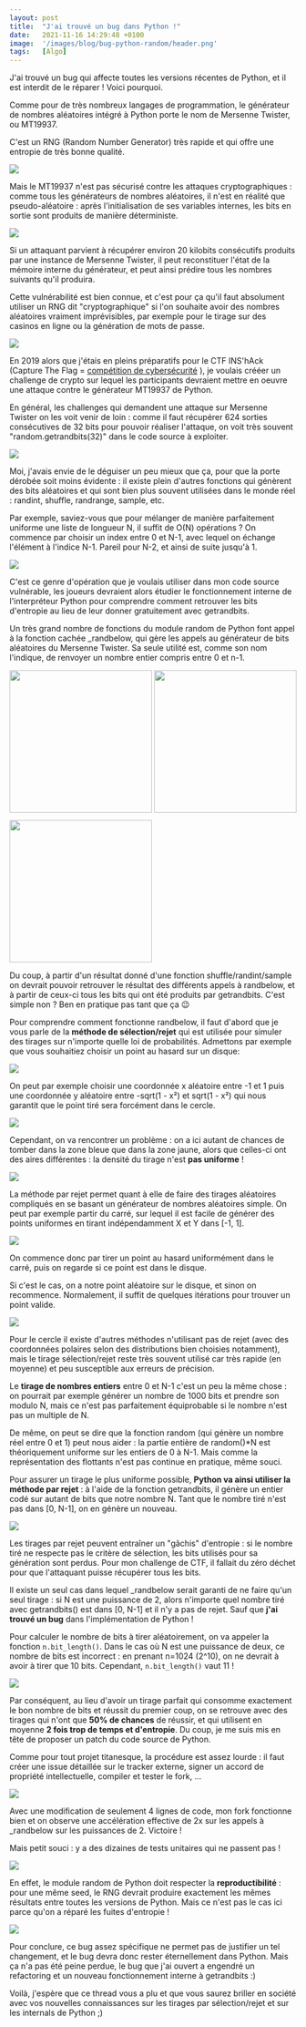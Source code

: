 ```yaml
---
layout: post
title:  "J'ai trouvé un bug dans Python !"
date:   2021-11-16 14:29:48 +0100
image:  '/images/blog/bug-python-random/header.png'
tags:   [Algo]
---
```


J'ai trouvé un bug qui affecte toutes les versions récentes de Python, et il est interdit de le réparer ! Voici pourquoi.

Comme pour de très nombreux langages de programmation, le générateur de nombres aléatoires intégré à Python porte le nom de Mersenne Twister, ou MT19937.

C'est un RNG (Random Number Generator) très rapide et qui offre une entropie de très bonne qualité. 

<div class="gallery-box">
  <div class="gallery">
  <img src="/images/blog/bug-python-random/1460600999194812419-FEUW3OZWQAE7aWj.png" draggable="false">
  </div>
</div>

Mais le MT19937 n'est pas sécurisé contre les attaques cryptographiques : comme tous les générateurs de nombres aléatoires, il n'est en réalité que pseudo-aléatoire : après l'initialisation de ses variables internes, les bits en sortie sont produits de manière déterministe. 

<div class="gallery-box">
  <div class="gallery">
  <img src="/images/blog/bug-python-random/1460601004538404871-FEUW9tFX0AE41QI.jpg" draggable="false">
  </div>
</div>

Si un attaquant parvient à récupérer environ 20 kilobits consécutifs produits par une instance de Mersenne Twister, il peut reconstituer l'état de la mémoire interne du générateur, et peut ainsi prédire tous les nombres suivants qu'il produira.

Cette vulnérabilité est bien connue, et c'est pour ça qu'il faut absolument utiliser un RNG dit "cryptographique" si l'on souhaite avoir des nombres aléatoires vraiment imprévisibles, par exemple pour le tirage sur des casinos en ligne ou la génération de mots de passe.

<div class="gallery-box">
  <div class="gallery">
  <img src="/images/blog/bug-python-random/1460601011068968963-FEUXJXlXEAQMJmZ.jpg" draggable="false">
  </div>
</div>

En 2019 alors que j'étais en pleins préparatifs pour le CTF INS'hAck (Capture The Flag = [compétition de cybersécurité](/blog/conseils-algo-cyber) ), je voulais crééer un challenge de crypto sur lequel les participants devraient mettre en oeuvre une attaque contre le générateur MT19937 de Python.

En général, les challenges qui demandent une attaque sur Mersenne Twister on les voit venir de loin : comme il faut récupérer 624 sorties consécutives de 32 bits pour pouvoir réaliser l'attaque, on voit très souvent "random.getrandbits(32)" dans le code source à exploiter. 

<div class="gallery-box">
  <div class="gallery">
  <img src="/images/blog/bug-python-random/1460601018283143178-FEUXQUzXEAAsIsI.jpg" draggable="false">
  </div>
</div>

Moi, j'avais envie de le déguiser un peu mieux que ça, pour que la porte dérobée soit moins évidente : il existe plein d'autres fonctions qui génèrent des bits aléatoires et qui sont bien plus souvent utilisées dans le monde réel : randint, shuffle, randrange, sample, etc.

Par exemple, saviez-vous que pour mélanger de manière parfaitement uniforme une liste de longueur N, il suffit de O(N) opérations ? On commence par choisir un index entre 0 et N-1, avec lequel on échange l'élément à l'indice N-1. Pareil pour N-2, et ainsi de suite jusqu'à 1. 

<div class="gallery-box">
  <div class="gallery">
  <img src="/images/blog/bug-python-random/1460601025061081088-FEUXaxzXsAscEPn.jpg" draggable="false">
  </div>
</div>

C'est ce genre d'opération que je voulais utiliser dans mon code source vulnérable, les joueurs devraient alors étudier le fonctionnement interne de l'interpréteur Python pour comprendre comment retrouver les bits d'entropie au lieu de leur donner gratuitement avec getrandbits.

Un très grand nombre de fonctions du module random de Python font appel à la fonction cachée _randbelow, qui gère les appels au générateur de bits aléatoires du Mersenne Twister. Sa seule utilité est, comme son nom l'indique, de renvoyer un nombre entier compris entre 0 et n-1. 

<div class="gallery-box">
  <div class="gallery">
  <img style="height:250px; object-fit:cover" src="/images/blog/bug-python-random/1460601032313122822-FEUXf0lXwAQuCiR.jpg" draggable="false">
  <img style="height:250px; object-fit:cover" src="/images/blog/bug-python-random/1460601032313122822-FEUXgmmXIAQallG.jpg" draggable="false">
</div>
  <div class="gallery" style="padding-top:10px">
  <img style="height:250px; object-fit:cover" src="/images/blog/bug-python-random/1460601032313122822-FEUXhNkXMAknjOR.jpg" draggable="false">
  </div>
</div>

Du coup, à partir d'un résultat donné d'une fonction shuffle/randint/sample on devrait pouvoir retrouver le résultat des différents appels à randbelow, et à partir de ceux-ci tous les bits qui ont été produits par getrandbits. C'est simple non ? Ben en pratique pas tant que ça 😉

Pour comprendre comment fonctionne randbelow, il faut d'abord que je vous parle de la **méthode de sélection/rejet** qui est utilisée pour simuler des tirages sur n'importe quelle loi de probabilités. Admettons par exemple que vous souhaitiez choisir un point au hasard sur un disque: 

<div class="gallery-box">
  <div class="gallery">
  <img src="/images/blog/bug-python-random/1460601038885560333-FEUXqjxWUAkks83.jpg" draggable="false">
  </div>
</div>

On peut par exemple choisir une coordonnée x aléatoire entre -1 et 1 puis une coordonnée y aléatoire entre -sqrt(1 - x²) et sqrt(1 - x²) qui nous garantit que le point tiré sera forcément dans le cercle. 

<div class="gallery-box">
  <div class="gallery">
  <img src="/images/blog/bug-python-random/1460601043620962312-FEUXv5iXMAYtVTu.jpg" draggable="false">
  </div>
</div>

Cependant, on va rencontrer un problème : on a ici autant de chances de tomber dans la zone bleue que dans la zone jaune, alors que celles-ci ont des aires différentes : la densité du tirage n'est **pas uniforme** ! 

<div class="gallery-box">
  <div class="gallery">
  <img src="/images/blog/bug-python-random/1460601048029011977-FEUXz54XoAgKBvc.jpg" draggable="false">
  </div>
</div>

La méthode par rejet permet quant à elle de faire des tirages aléatoires compliqués en se basant un générateur de nombres aléatoires simple. On peut par exemple partir du carré, sur lequel il est facile de générer des points uniformes en tirant indépendamment X et Y dans [-1, 1]. 

<div class="gallery-box">
  <div class="gallery">
  <img src="/images/blog/bug-python-random/1460601053083316224-FEUYBDvXIAM1i9a.png" draggable="false">
  </div>
</div>

On commence donc par tirer un point au hasard uniformément dans le carré, puis on regarde si ce point est dans le disque.

Si c'est le cas, on a notre point aléatoire sur le disque, et sinon on recommence. Normalement, il suffit de quelques itérations pour trouver un point valide. 

<div class="gallery-box">
  <div class="gallery">
  <img src="/images/blog/bug-python-random/1460601058061950983-FEUYCq5XoAMIqTj.jpg" draggable="false">
  </div>
</div>

Pour le cercle il existe d'autres méthodes n'utilisant pas de rejet (avec des coordonnées polaires selon des distributions bien choisies notamment), mais le tirage sélection/rejet reste très souvent utilisé car très rapide (en moyenne) et peu susceptible aux erreurs de précision.

Le **tirage de nombres entiers** entre 0 et N-1 c'est un peu la même chose : on pourrait par exemple générer un nombre de 1000 bits et prendre son modulo N, mais ce n'est pas parfaitement équiprobable si le nombre n'est pas un multiple de N.

De même, on peut se dire que la fonction random (qui génère un nombre réel entre 0 et 1) peut nous aider : la partie entière de random()*N est théoriquement uniforme sur les entiers de 0 à N-1. Mais comme la représentation des flottants n'est pas continue en pratique, même souci.

Pour assurer un tirage le plus uniforme possible, **Python va ainsi utiliser la méthode par rejet** : à l'aide de la fonction getrandbits, il génère un entier codé sur autant de bits que notre nombre N. Tant que le nombre tiré n'est pas dans [0, N-1], on en génère un nouveau. 

<div class="gallery-box">
  <div class="gallery">
  <img src="/images/blog/bug-python-random/1460601069088743433-FEUYSoRWQAQRZuE.jpg" draggable="false">
  </div>
</div>

Les tirages par rejet peuvent entraîner un "gâchis" d'entropie : si le nombre tiré ne respecte pas le critère de sélection, les bits utilisés pour sa génération sont perdus. Pour mon challenge de CTF, il fallait du zéro déchet pour que l'attaquant puisse récupérer tous les bits.

Il existe un seul cas dans lequel _randbelow serait garanti de ne faire qu'un seul tirage : si N est une puissance de 2, alors n'importe quel nombre tiré avec getrandbits() est dans [0, N-1] et il n'y a pas de rejet. Sauf que **j'ai trouvé un bug** dans l'implémentation de Python !

Pour calculer le nombre de bits à tirer aléatoirement, on va appeler la fonction `n.bit_length()`. Dans le cas où N est une puissance de deux, ce nombre de bits est incorrect : en prenant n=1024 (2^10), on ne devrait à avoir à tirer que 10 bits. Cependant, `n.bit_length()` vaut 11 ! 

<div class="gallery-box">
  <div class="gallery">
  <img src="/images/blog/bug-python-random/1460601077959643139-FEUYhC_XEAMf_TA.jpg" draggable="false">
  </div>
</div>

Par conséquent, au lieu d'avoir un tirage parfait qui consomme exactement le bon nombre de bits et réussit du premier coup, on se retrouve avec des tirages qui n'ont que **50% de chances** de réussir, et qui utilisent en moyenne **2 fois trop de temps et d'entropie**. Du coup, je me suis mis en tête de proposer un patch du code source de Python.

Comme pour tout projet titanesque, la procédure est assez lourde : il faut créer une issue détaillée sur le tracker externe, signer un accord de propriété intellectuelle, compiler et tester le fork, ... 

<div class="gallery-box">
  <div class="gallery">
  <img src="/images/blog/bug-python-random/1460601744510132225-FEUZD13XsAY1wrV.png" draggable="false">
  </div>
</div>

Avec une modification de seulement 4 lignes de code, mon fork fonctionne bien et on observe une accélération effective de 2x sur les appels à _randbelow sur les puissances de 2. Victoire !

Mais petit souci : y a des dizaines de tests unitaires qui ne passent pas ! 

<div class="gallery-box">
  <div class="gallery">
  <img src="/images/blog/bug-python-random/1460601748368809989-FEUZKrlXwAQNIV2.jpg" draggable="false">
  </div>
</div>

En effet, le module random de Python doit respecter la **reproductibilité** : pour une même seed, le RNG devrait produire exactement les mêmes résultats entre toutes les versions de Python. Mais ce n'est pas le cas ici parce qu'on a réparé les fuites d'entropie ! 

<div class="gallery-box">
  <div class="gallery">
  <img src="/images/blog/bug-python-random/1460601752596717576-FEUZOMUXoAcdwcA.png" draggable="false">
  </div>
</div>

Pour conclure, ce bug assez spécifique ne permet pas de justifier un tel changement, et le bug devra donc rester éternellement dans Python. Mais ça n'a pas été peine perdue, le bug que j'ai ouvert a engendré un refactoring et un nouveau fonctionnement interne à getrandbits :)

Voilà, j'espère que ce thread vous a plu et que vous saurez briller en société avec vos nouvelles connaissances sur les tirages par sélection/rejet et sur les internals de Python ;)